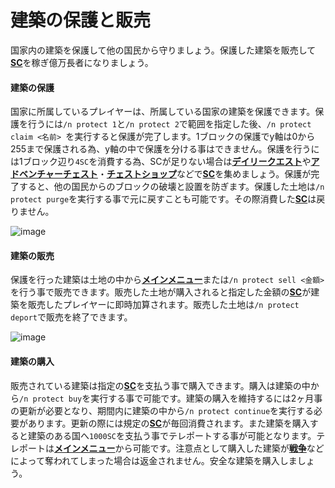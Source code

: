 # 建築の保護と販売
国家内の建築を保護して他の国民から守りましょう。保護した建築を販売して[**SC**](/guide/currency)を稼ぎ億万長者になりましょう。

#### 建築の保護

国家に所属しているプレイヤーは、所属している国家の建築を保護できます。保護を行うには```/n protect 1```と```/n protect 2```で範囲を指定した後、```/n protect claim <名前> ```を実行すると保護が完了します。1ブロックの保護でy軸は0から255まで保護される為、y軸の中で保護を分ける事はできません。保護を行うには1ブロック辺り```4SC```を消費する為、SCが足りない場合は[**デイリークエスト**](/guide/dailyquest)や[**アドベンチャーチェスト**](/guide/adventurechest)・[**チェストショップ**](/guide/chestshop)などで[**SC**](/guide/currency)を集めましょう。保護が完了すると、他の国民からのブロックの破壊と設置を防ぎます。保護した土地は```/n protect purge```を実行する事で元に戻すことも可能です。その際消費した[**SC**](/guide/currency)は戻りません。

![image](https://user-images.githubusercontent.com/80201746/180911196-44508f48-2a29-4400-a126-f5ebb8181359.png)

#### 建築の販売

保護を行った建築は土地の中から[**メインメニュー**](/guide/menu)または```/n protect sell <金額>```を行う事で販売できます。販売した土地が購入されると指定した金額の[**SC**](/guide/currency)が建築を販売したプレイヤーに即時加算されます。販売した土地は```/n protect deport```で販売を終了できます。

![image](https://user-images.githubusercontent.com/80201746/180911237-71fc2577-e0b9-48c1-b943-3e29f019683d.png)

#### 建築の購入

販売されている建築は指定の[**SC**](/guide/currency)を支払う事で購入できます。購入は建築の中から```/n protect buy```を実行する事で可能です。建築の購入を維持するには2ヶ月事の更新が必要となり、期間内に建築の中から```/n protect continue```を実行する必要があります。更新の際には規定の[**SC**](/guide/currency)が毎回消費されます。また建築を購入すると建築のある国へ```1000SC```を支払う事でテレポートする事が可能となります。テレポートは[**メインメニュー**](/guide/menu)から可能です。注意点として購入した建築が[**戦争**](/guide/war)などによって奪われてしまった場合は返金されません。安全な建築を購入しましょう。
